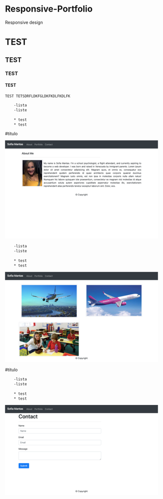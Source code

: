# Responsive-Portfolio
Responsive design
# TEST
## TEST
### TEST
#### TEST

```
TEST TETSDRFLDKFGLDKFKDLFKDLFK
```


```
    -lista
    -liste 

    * test
    * test
```
#titulo

![Titulo](./images/about-me.png)



```
    -lista
    -liste 

    * test
    * test
```

![Titulo](./images/portfolio.png)

#titulo
```
    -lista
    -liste 

    * test
    * test
```

![Titulo](./images/contact.png)